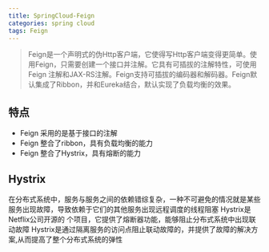 ```yaml
---
title: SpringCloud-Feign
categories: spring cloud
tags: Feign
---
```

>Feign是一个声明式的伪Http客户端，它使得写Http客户端变得更简单。使用Feign，只需要创建一个接口并注解。它具有可插拔的注解特性，可使用Feign 注解和JAX-RS注解。Feign支持可插拔的编码器和解码器。Feign默认集成了Ribbon，并和Eureka结合，默认实现了负载均衡的效果。

## 特点
* Feign 采用的是基于接口的注解
* Feign 整合了ribbon，具有负载均衡的能力
* Feign 整合了Hystrix，具有熔断的能力



## Hystrix
在分布式系统中，服务与服务之间的依赖错综复杂，一种不可避免的情况就是某些服务出现故障，导致依赖于它们的其他服务出现远程调度的线程阻塞
Hystrix是Netflix公司开源的 个项目，它提供了熔断器功能，能够阻止分布式系统中出现联动故障
Hystrix是通过隔离服务的访问点阻止联动故障的，并提供了故障的解决方案,从而提高了整个分布式系统的弹性
